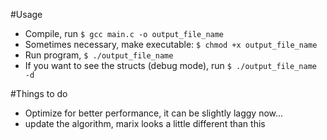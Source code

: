 #Usage
- Compile, run `$ gcc main.c -o output_file_name`
- Sometimes necessary, make executable: `$ chmod +x output_file_name`
- Run program, `$ ./output_file_name`
- If you want to see the structs (debug mode), run `$ ./output_file_name -d`

#Things to do

- Optimize for better performance, it can be slightly laggy now...
- update the algorithm, marix looks a little different than this
